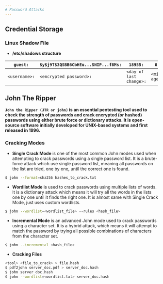 ```yaml
---
# Password Attacks
---
```

## Credential Storage
### Linux Shadow File
- **/etc/shadows structure**

|`guest:`|`$y$j9T$3QSBB6CbHEu...SNIP...f8Ms:`|`18955:`|`0:`|`99999:`|`7:`|`:`|`:`|`:`|
|-|-|-|-|-|-|-|-|-|
|`<username>:`|`<encrypted password>:`|`<day of last change>:`|`<min age>:`|`<max age>:`|`<warning period>:`|`<inactivity period>:`|`<expiration date>:`|`<reserved field>`|

## John The Ripper
**`John the Ripper (JTR or john)` is an essential pentesting tool used to check the strength of passwords and crack encrypted (or hashed) passwords using either brute force or dictionary attacks. It is open-source software initially developed for UNIX-based systems and first released in 1996.**
### Cracking Modes
- **Single Crack Mode** is one of the most common John modes used when attempting to crack passwords using a single password list. It is a brute-force attack which use single password list, meaning all passwords on the list are tried, one by one, until the correct one is found.
```bash
$ john --format=sha256 hashes_to_crack.txt
```
- **Wordlist Mode** is used to crack passwords using multiple lists of words. It is a dictionary attack which means it will try all the words in the lists one by one until it finds the right one. It is almost same with Single Crack Mode, just uses custom wordlists.
```bash
$ john --wordlist=<wordlist_file> --rules <hash_file>
```
- **Incremental Mode** is an advanced John mode used to crack passwords using a character set. It is a hybrid attack, which means it will attempt to match the password by trying all possible combinations of characters from the character set. 
```bash
$ john --incremental <hash_file>
```
- **Cracking Files**
```bash
<tool> <file_to_crack> > file.hash
$ pdf2john server_doc.pdf > server_doc.hash
$ john server_doc.hash
$ john --wordlist=<wordlist.txt> server_doc.hash 
```



